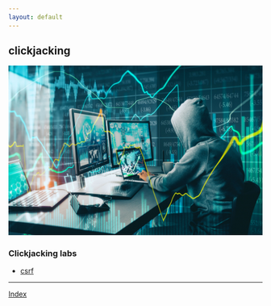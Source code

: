 ```yaml
---
layout: default
---
```



## clickjacking 

![Hacking](../assets/images/hacker2.jpeg)


### Clickjacking labs

- [csrf](./csrf/csrf1.html)


***
[Index](../index.html)